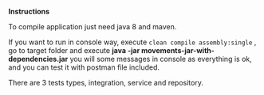 **Instructions**

To compile application just need java 8 and maven.

If you want to run in console way, execute `clean compile assembly:single` , go to target folder
and execute **java -jar movements-jar-with-dependencies.jar** you will some messages in console as
everything is ok, and you can test it with postman file included.

There are 3 tests types, integration, service and repository.

